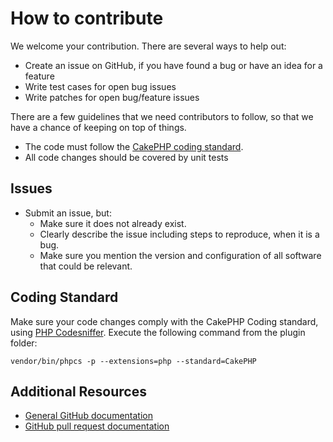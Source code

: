 # How to contribute

We welcome your contribution. There are several ways to help out:

* Create an issue on GitHub,
if you have found a bug or have an idea for a feature
* Write test cases for open bug issues
* Write patches for open bug/feature issues

There are a few guidelines that we need contributors to follow, so that we have a
chance of keeping on top of things.

* The code must follow the [CakePHP coding standard](http://book.cakephp.org/2.0/en/contributing/cakephp-coding-conventions.html).
* All code changes should be covered by unit tests

## Issues

* Submit an issue, but:
  * Make sure it does not already exist.
  * Clearly describe the issue including steps to reproduce, when it is a bug.
  * Make sure you mention the version and configuration of all software that could be relevant.

## Coding Standard

Make sure your code changes comply with the CakePHP Coding standard,
using [PHP Codesniffer](https://github.com/squizlabs/PHP_CodeSniffer).
Execute the following command from the plugin folder:

    vendor/bin/phpcs -p --extensions=php --standard=CakePHP

## Additional Resources

* [General GitHub documentation](https://help.github.com/)
* [GitHub pull request documentation](https://help.github.com/send-pull-requests/)
